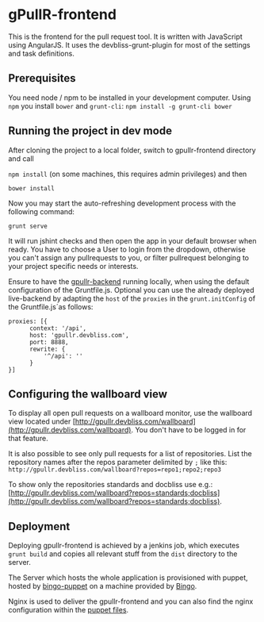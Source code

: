 # gPullR-frontend
This is the frontend for the pull request tool. It is written with JavaScript using AngularJS. 
It uses the devbliss-grunt-plugin for most of the settings and task definitions.

## Prerequisites
You need node / npm to be installed in your development computer.
Using `npm` you install `bower` and `grunt-cli`: `npm install -g grunt-cli bower`

## Running the project in dev mode
After cloning the project to a local folder, switch to gpullr-frontend directory and call 

`npm install` (on some machines, this requires admin privileges) and then

`bower install`

Now you may start the auto-refreshing development process with the following command:

`grunt serve`

It will run jshint checks and then open the app in your default browser when ready.
You have to choose a User to login from the dropdown, otherwise you can't assign any pullrequests to you,
or filter pullrequest belonging to your project specific needs or interests.

Ensure to have the [gpullr-backend](https://github.com/devbliss/gpullr-backend) running locally, when using the default configuration of the Gruntfile.js.
Optional you can use the already deployed live-backend by adapting the `host` of the `proxies` in the `grunt.initConfig` of the Gruntfile.js´as follows:

    proxies: [{
          context: '/api',
          host: 'gpullr.devbliss.com',
          port: 8888,
          rewrite: {
              '^/api': ''
          }
    }]

## Configuring the wallboard view

To display all open pull requests on a wallboard monitor, use the wallboard view located under [http://gpullr.devbliss.com/wallboard](http://gpullr.devbliss.com/wallboard).
You don't have to be logged in for that feature.
 
It is also possible to see only pull requests for a list of repositories. List the repository names after the repos parameter delimited by `;` like this:
`http://gpullr.devbliss.com/wallboard?repos=repo1;repo2;repo3`

To show only the repositories standards and docbliss use e.g.: [http://gpullr.devbliss.com/wallboard?repos=standards;docbliss](http://gpullr.devbliss.com/wallboard?repos=standards;docbliss).

## Deployment

Deploying gpullr-frontend is achieved by a jenkins job, which executes `grunt build` and copies all relevant stuff from the `dist` directory to the server.

The Server which hosts the whole application is provisioned with puppet, hosted by [bingo-puppet](https://github.com/devbliss/bingo-puppet/tree/master/modules/gpullr) on a machine provided by [Bingo](http://staging.bingo.devbliss.com/instances).

Nginx is used to deliver the gpullr-frontend and you can also find the nginx configuration within the [puppet files](https://github.com/devbliss/bingo-puppet/blob/master/modules/gpullr/files/gpullr_nginx_conf.erb).


